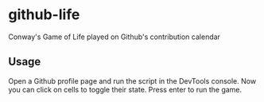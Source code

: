 # github-life
Conway's Game of Life played on Github's contribution calendar
## Usage
Open a Github profile page and run the script in the DevTools console. Now you can click on cells to toggle their state. Press enter to run the game.
